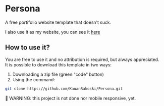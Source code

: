 # Persona
A free portifolio website template that doesn't suck.

I also use it as my website, you can see it [here](https://kauanrakoski.github.io/Persona/)

## How to use it?
You are free to use it and no attribution is required, but always appreciated.
It is possible to download this template in two ways:

1. Downloading a zip file (green "code" button)
2. Using the command:
```bash
git clone https://github.com/KauanRakoski/Persona.git
```

🚨 WARNING: this project is not done nor mobile responsive, yet.